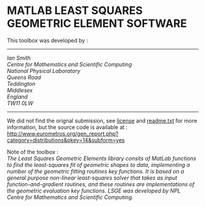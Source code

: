 # MATLAB LEAST SQUARES GEOMETRIC ELEMENT SOFTWARE  

This toolbox was developed by :  

---

*Ian Smith  
Centre for Mathematics and Scientific Computing   
National Physical Laboratory   
Queens Road   
Teddington     
Middlesex   
England   
TW11 0LW*  

---


We did not find the orignal submission, see [license](https://github.com/renaultJB/GIBOC-Knee-Coordinate-System/blob/master/PaperCodes/SubFunctions/Surfit_LSGE/licence.pdf) and [readme.txt](https://github.com/renaultJB/GIBOC-Knee-Coordinate-System/blob/master/PaperCodes/SubFunctions/Surfit_LSGE/readme.txt) for more information, but the source code is available at :   
http://www.eurometros.org/gen_report.php?category=distributions&pkey=14&subform=yes

Note of the toolbox :   
*The Least Squares Geometric Elements library consits of MatLab functions to find the least-squares fit of geometric shapes to data, implementing a number of the geometric fitting routines key functions. It is based on a general purpose non-linear least-squares solver that takes as input function-and-gradient routines, and these routines are implementations of the geometric evaluation key functions. LSGE was developed by NPL Centre for Mathematics and Scientific Computing.*
